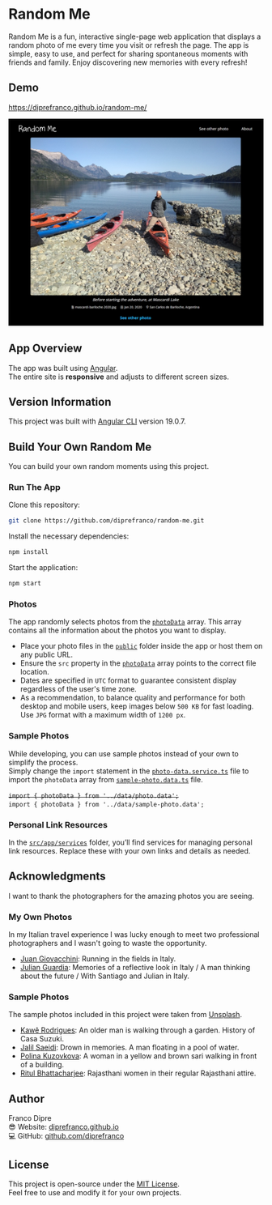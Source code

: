 # Random Me
Random Me is a fun, interactive single-page web application that displays a random photo of me every time you visit or refresh the page. The app is simple, easy to use, and perfect for sharing spontaneous moments with friends and family. Enjoy discovering new memories with every refresh!

## Demo
https://diprefranco.github.io/random-me/

![Website Screenshot](https://github.com/diprefranco/random-me/blob/main-v2.0/public/assets/images/website-screenshot.jpg)

## App Overview
The app was built using [Angular](https://angular.dev/).<br />
The entire site is **responsive** and adjusts to different screen sizes.

## Version Information
This project was built with [Angular CLI](https://github.com/angular/angular-cli) version 19.0.7.

## Build Your Own Random Me
You can build your own random moments using this project.

### Run The App
Clone this repository:

```bash
git clone https://github.com/diprefranco/random-me.git
```

Install the necessary dependencies:

```bash
npm install
```

Start the application:

```bash
npm start
```

### Photos
The app randomly selects photos from the [`photoData`](https://github.com/diprefranco/random-me/blob/main-v2.0/src/app/data/photo.data.ts) array. This array contains all the information about the photos you want to display.<br />
- Place your photo files in the [`public`](https://github.com/diprefranco/random-me/tree/main-v2.0/public) folder inside the app or host them on any public URL.
- Ensure the `src` property in the [`photoData`](https://github.com/diprefranco/random-me/blob/main-v2.0/src/app/data/photo.data.ts) array points to the correct file location.
- Dates are specified in `UTC` format to guarantee consistent display regardless of the user's time zone.
- As a recommendation, to balance quality and performance for both desktop and mobile users, keep images below `500 KB` for fast loading. Use `JPG` format with a maximum width of `1200 px`.

### Sample Photos
While developing, you can use sample photos instead of your own to simplify the process.<br />
Simply change the `import` statement in the [`photo-data.service.ts`](https://github.com/diprefranco/random-me/blob/main-v2.0/src/app/services/photo-data.service.ts) file to import the `photoData` array from [`sample-photo.data.ts`](https://github.com/diprefranco/random-me/blob/main-v2.0/src/app/data/sample-photo.data.ts) file.

~~`import { photoData } from '../data/photo.data';`~~<br />
`import { photoData } from '../data/sample-photo.data';`

### Personal Link Resources
In the [`src/app/services`](https://github.com/diprefranco/random-me/tree/main-v2.0/src/app/services) folder, you’ll find services for managing personal link resources. Replace these with your own links and details as needed.

## Acknowledgments
I want to thank the photographers for the amazing photos you are seeing.

### My Own Photos
In my Italian travel experience I was lucky enough to meet two professional photographers and I wasn't going to waste the opportunity.
- [Juan Giovacchini](https://www.instagram.com/juangiovacchini/): Running in the fields in Italy.
- [Julian Guardia](https://www.julianguardiaphoto.com/): Memories of a reflective look in Italy / A man thinking about the future / With Santiago and Julian in Italy.

### Sample Photos
The sample photos included in this project were taken from [Unsplash](https://unsplash.com/).
- [Kawê Rodrigues](https://unsplash.com/@kawerodriguess): An older man is walking through a garden. History of Casa Suzuki.
- [Jalil Saeidi](https://unsplash.com/@jalil_sd): Drown in memories. A man floating in a pool of water.
- [Polina Kuzovkova](https://unsplash.com/@p_kuzovkova): A woman in a yellow and brown sari walking in front of a building.
- [Ritul Bhattacharjee](https://unsplash.com/@rd_ritul7): Rajasthani women in their regular Rajasthani attire.

## Author
Franco Dipre<br />
😎 Website: [diprefranco.github.io](https://diprefranco.github.io/)<br />
💻 GitHub: [github.com/diprefranco](https://github.com/diprefranco/)

## License
This project is open-source under the [MIT License](LICENSE).<br />
Feel free to use and modify it for your own projects.
